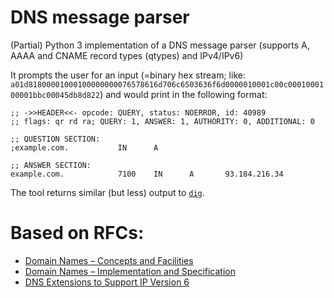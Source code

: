 # DNS message parser
(Partial) Python 3 implementation of a DNS message parser (supports A, AAAA and CNAME record types (qtypes) and IPv4/IPv6)

It prompts the user for an input (=binary hex stream; like: `a01d81800001000100000000076578616d706c6503636f6d0000010001c00c0001000100001bbc00045db8d822`) and would print in the following format:
```
;; ->>HEADER<<- opcode: QUERY, status: NOERROR, id: 40989
;; flags: qr rd ra; QUERY: 1, ANSWER: 1, AUTHORITY: 0, ADDITIONAL: 0

;; QUESTION SECTION:
;example.com.           IN      A

;; ANSWER SECTION:
example.com.            7100    IN      A       93.184.216.34
```

The tool returns similar (but less) output to [`dig`](https://linux.die.net/man/1/dig).

# Based on RFCs:
* [Domain Names – Concepts and Facilities](https://datatracker.ietf.org/doc/html/rfc1035)
* [Domain Names – Implementation and Specification](https://datatracker.ietf.org/doc/html/rfc1034)
* [DNS Extensions to Support IP Version 6](https://datatracker.ietf.org/doc/html/rfc3596)
